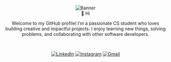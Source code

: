 <div align="center">

![Banner](https://www.icegif.com/wp-content/uploads/2023/07/icegif-490.gif)
<br/>
 👋 Hi

Welcome to my GitHub profile! I’m a passionate CS student who loves building creative and impactful projects. I enjoy learning new things, solving problems, and collaborating with other software developers.

<br/>

[![LinkedIn](https://img.shields.io/badge/LinkedIn-0A66C2?style=flat&logo=linkedin&logoColor=white)](https://www.linkedin.com/in/rashed-alsuhaibi)  [![Instagram](https://img.shields.io/badge/Instagram-E4405F?style=flat&logo=instagram&logoColor=white)](https://www.instagram.com/alsohaibi1)  [![Gmail](https://img.shields.io/badge/Gmail-D14836?style=flat&logo=gmail&logoColor=white)](mailto:alsohaibi1000@gmail.com)



</div>
